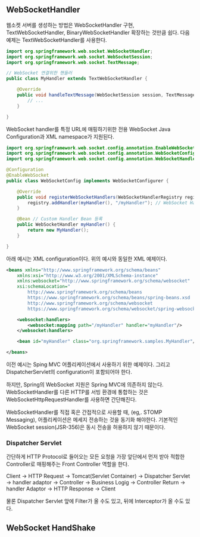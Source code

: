 ## WebSocketHandler

웹소켓 서버를 생성하는 방법은 WebSocketHandler 구현, TextWebSocketHandler, BinaryWebSocketHandler 확장하는 것만큼 쉽다.
다음 예제는 TextWebSocketHandler를 사용한다.


```java
import org.springframework.web.socket.WebSocketHandler;
import org.springframework.web.socket.WebSocketSession;
import org.springframework.web.socket.TextMessage;

// WebSocket 연결위한 핸들러
public class MyHandler extends TextWebSocketHandler {

	@Override
	public void handleTextMessage(WebSocketSession session, TextMessage message) {
		// ...
	}

}
```
WebSocket handler를 특정 URL에 매핑하기위한 전용 WebSocket Java Configuration과 XML namespace가 지원된다. 

```java
import org.springframework.web.socket.config.annotation.EnableWebSocket;
import org.springframework.web.socket.config.annotation.WebSocketConfigurer;
import org.springframework.web.socket.config.annotation.WebSocketHandlerRegistry;

@Configuration
@EnableWebSocket
public class WebSocketConfig implements WebSocketConfigurer {

	@Override
	public void registerWebSocketHandlers(WebSocketHandlerRegistry registry) {
		registry.addHandler(myHandler(), "/myHandler"); // WebSocket Handler과 URL 매핑
	}

	@Bean // Custom Handler Bean 등록
	public WebSocketHandler myHandler() {
		return new MyHandler();
	}

}
```

아래 예시는 XML configuration이다.
위의 예시와 동일한 XML 예제이다.
```xml
<beans xmlns="http://www.springframework.org/schema/beans"
	xmlns:xsi="http://www.w3.org/2001/XMLSchema-instance"
	xmlns:websocket="http://www.springframework.org/schema/websocket"
	xsi:schemaLocation="
		http://www.springframework.org/schema/beans
		https://www.springframework.org/schema/beans/spring-beans.xsd
		http://www.springframework.org/schema/websocket
		https://www.springframework.org/schema/websocket/spring-websocket.xsd">

	<websocket:handlers>
		<websocket:mapping path="/myHandler" handler="myHandler"/>
	</websocket:handlers>

	<bean id="myHandler" class="org.springframework.samples.MyHandler"/>

</beans>
```

이전 예시는 Sping MVC 어플리케이션에서 사용하기 위한 예제이다.
그리고 DispatcherServlet의 configuration이 포함되어야 한다.

하지만, Spring의 WebSocket 지원은 Spring MVC에 의존하지 않는다.
WebSocketHandler를 다른 HTTP를 서빙 환경에 통합하는 것은 WebSocketHttpRequestHandler를 사용하면 간단해진다.

WebSocketHandler를 직접 혹은 간접적으로 사용할 때, (eg,. STOMP Messaging), 어플리케이션은 메세지 전송하는 것을 동기화 해야한다. 
기본적인 WebSocket session(JSR-356)은 동시 전송을 허용하지 않기 때문이다.

### Dispatcher Servlet

간단하게 HTTP Protocol로 들어오는 모든 요청을 가장 앞단에서 먼저 받아 적합한 Controller로 매핑해주는 Front Controller 역할을 한다.

Client -> HTTP Request -> Tomcat(Servlet Container) -> Dispatcher Servlet -> handler adaptor ->  Controller -> Business Logig -> Controller Return -> handler Adaptor -> HTTP Response -> Client

물론 Dispatcher Servlet 앞에 Filter가 올 수도 있고, 뒤에 Interceptor가 올 수도 있다.

## WebSocket HandShake